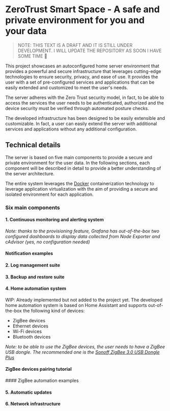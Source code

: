 # ZeroTrust Smart Space - A safe and private environment for you and your data

> NOTE: THIS TEXT IS A DRAFT AND IT IS STILL UNDER DEVELOPMENT. I WILL UPDATE THE REPOSITORY AS SOON I HAVE SOME TIME 🥳

This project showcases an autoconfigured home server environment that provides a powerful and secure infrastructure that leverages cutting-edge technologies to ensure security, privacy, and ease of use. It provides the user with a set of pre-configured services and applications that can be easily extended and customized to meet the user's needs.

The server adheres with the Zero Trust security model, in fact, to be able to access the services the user needs to be authenticated, authorized and the device security must be verified through automated posture checks.

The developed infrastructure has been designed to be easily extensible and customizable. In fact, a user can easily extend the server with additional services and applications without any additional configuration.

## Technical details

The server is based on five main components to provide a secure and private environment for the user data. In the following sections, each component will be described in detail to provide a better understanding of the server architecture.

The entire system leverages the [Docker](https://www.docker.com/) containerization technology to leverage application virtualization with the aim of providing a secure and isolated environment for each application.

### Six main components

#### 1. Continuous monitoring and alerting system

*Note: thanks to the provisioning feature, Grafana has out-of-the-box two configured dashboards to display data collected from Node Exporter and cAdvisor (yes, no configuration needed)*

#### Notification examples

#### 2. Log management suite

#### 3. Backup and restore suite

#### 4. Home automation system

WIP: Already implemented but not added to the project yet. The developed home automation system is based on Home Assistant and supports out-of-the-box the following kind of devices:

- ZigBee devices
- Ethernet devices
- Wi-Fi devices
- Bluetooth devices

*Note: to be able to use the ZigBee devices, the user needs to have a ZigBee USB dongle. The recommended one is the [Sonoff ZigBee 3.0 USB Dongle Plus](https://sonoff.tech/product/gateway-and-sensors/sonoff-zigbee-3-0-usb-dongle-plus-p/)*

#### ZigBee devices pairing tutorial

#### ZigBee automation examples

#### 5. Automatic updates
#### 6. Network infrastructure


